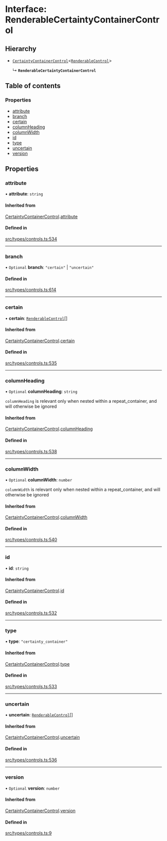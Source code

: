 # Interface: RenderableCertaintyContainerControl

## Hierarchy

- [`CertaintyContainerControl`](../wiki/CertaintyContainerControl)\<[`RenderableControl`](../wiki/Exports#renderablecontrol)\>

  ↳ **`RenderableCertaintyContainerControl`**

## Table of contents

### Properties

- [attribute](../wiki/RenderableCertaintyContainerControl#attribute)
- [branch](../wiki/RenderableCertaintyContainerControl#branch)
- [certain](../wiki/RenderableCertaintyContainerControl#certain)
- [columnHeading](../wiki/RenderableCertaintyContainerControl#columnheading)
- [columnWidth](../wiki/RenderableCertaintyContainerControl#columnwidth)
- [id](../wiki/RenderableCertaintyContainerControl#id)
- [type](../wiki/RenderableCertaintyContainerControl#type)
- [uncertain](../wiki/RenderableCertaintyContainerControl#uncertain)
- [version](../wiki/RenderableCertaintyContainerControl#version)

## Properties

### attribute

• **attribute**: `string`

#### Inherited from

[CertaintyContainerControl](../wiki/CertaintyContainerControl).[attribute](../wiki/CertaintyContainerControl#attribute)

#### Defined in

[src/types/controls.ts:534](https://github.com/decisively-io/interview-sdk/blob/3e6bd8aef036b04e16a1e39d9ad7edd1b29b4058/src/types/controls.ts#L534)

___

### branch

• `Optional` **branch**: ``"certain"`` \| ``"uncertain"``

#### Defined in

[src/types/controls.ts:614](https://github.com/decisively-io/interview-sdk/blob/3e6bd8aef036b04e16a1e39d9ad7edd1b29b4058/src/types/controls.ts#L614)

___

### certain

• **certain**: [`RenderableControl`](../wiki/Exports#renderablecontrol)[]

#### Inherited from

[CertaintyContainerControl](../wiki/CertaintyContainerControl).[certain](../wiki/CertaintyContainerControl#certain)

#### Defined in

[src/types/controls.ts:535](https://github.com/decisively-io/interview-sdk/blob/3e6bd8aef036b04e16a1e39d9ad7edd1b29b4058/src/types/controls.ts#L535)

___

### columnHeading

• `Optional` **columnHeading**: `string`

`columnHeading` is relevant only when nested within a repeat_container, and will otherwise be ignored

#### Inherited from

[CertaintyContainerControl](../wiki/CertaintyContainerControl).[columnHeading](../wiki/CertaintyContainerControl#columnheading)

#### Defined in

[src/types/controls.ts:538](https://github.com/decisively-io/interview-sdk/blob/3e6bd8aef036b04e16a1e39d9ad7edd1b29b4058/src/types/controls.ts#L538)

___

### columnWidth

• `Optional` **columnWidth**: `number`

`columnWidth` is relevant only when nested within a repeat_container, and will otherwise be ignored

#### Inherited from

[CertaintyContainerControl](../wiki/CertaintyContainerControl).[columnWidth](../wiki/CertaintyContainerControl#columnwidth)

#### Defined in

[src/types/controls.ts:540](https://github.com/decisively-io/interview-sdk/blob/3e6bd8aef036b04e16a1e39d9ad7edd1b29b4058/src/types/controls.ts#L540)

___

### id

• **id**: `string`

#### Inherited from

[CertaintyContainerControl](../wiki/CertaintyContainerControl).[id](../wiki/CertaintyContainerControl#id)

#### Defined in

[src/types/controls.ts:532](https://github.com/decisively-io/interview-sdk/blob/3e6bd8aef036b04e16a1e39d9ad7edd1b29b4058/src/types/controls.ts#L532)

___

### type

• **type**: ``"certainty_container"``

#### Inherited from

[CertaintyContainerControl](../wiki/CertaintyContainerControl).[type](../wiki/CertaintyContainerControl#type)

#### Defined in

[src/types/controls.ts:533](https://github.com/decisively-io/interview-sdk/blob/3e6bd8aef036b04e16a1e39d9ad7edd1b29b4058/src/types/controls.ts#L533)

___

### uncertain

• **uncertain**: [`RenderableControl`](../wiki/Exports#renderablecontrol)[]

#### Inherited from

[CertaintyContainerControl](../wiki/CertaintyContainerControl).[uncertain](../wiki/CertaintyContainerControl#uncertain)

#### Defined in

[src/types/controls.ts:536](https://github.com/decisively-io/interview-sdk/blob/3e6bd8aef036b04e16a1e39d9ad7edd1b29b4058/src/types/controls.ts#L536)

___

### version

• `Optional` **version**: `number`

#### Inherited from

[CertaintyContainerControl](../wiki/CertaintyContainerControl).[version](../wiki/CertaintyContainerControl#version)

#### Defined in

[src/types/controls.ts:9](https://github.com/decisively-io/interview-sdk/blob/3e6bd8aef036b04e16a1e39d9ad7edd1b29b4058/src/types/controls.ts#L9)
